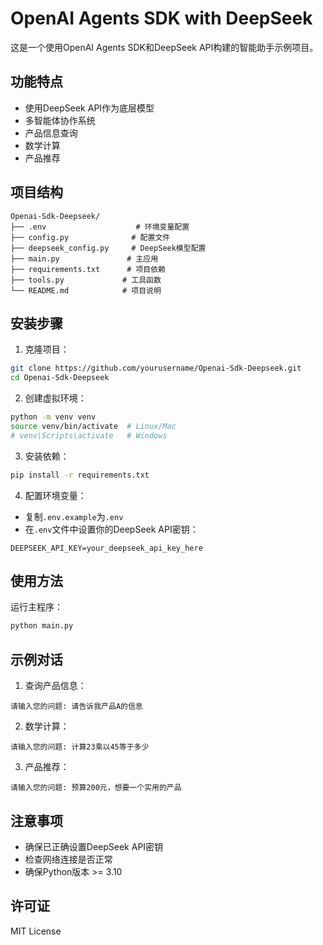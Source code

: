 # OpenAI Agents SDK with DeepSeek

这是一个使用OpenAI Agents SDK和DeepSeek API构建的智能助手示例项目。

## 功能特点

- 使用DeepSeek API作为底层模型
- 多智能体协作系统
- 产品信息查询
- 数学计算
- 产品推荐

## 项目结构

```
Openai-Sdk-Deepseek/
├── .env                    # 环境变量配置
├── config.py              # 配置文件
├── deepseek_config.py     # DeepSeek模型配置
├── main.py               # 主应用
├── requirements.txt      # 项目依赖
├── tools.py             # 工具函数
└── README.md            # 项目说明
```

## 安装步骤

1. 克隆项目：
```bash
git clone https://github.com/yourusername/Openai-Sdk-Deepseek.git
cd Openai-Sdk-Deepseek
```

2. 创建虚拟环境：
```bash
python -m venv venv
source venv/bin/activate  # Linux/Mac
# venv\Scripts\activate   # Windows
```

3. 安装依赖：
```bash
pip install -r requirements.txt
```

4. 配置环境变量：
- 复制`.env.example`为`.env`
- 在`.env`文件中设置你的DeepSeek API密钥：
```
DEEPSEEK_API_KEY=your_deepseek_api_key_here
```

## 使用方法

运行主程序：
```bash
python main.py
```

## 示例对话

1. 查询产品信息：
```
请输入您的问题: 请告诉我产品A的信息
```

2. 数学计算：
```
请输入您的问题: 计算23乘以45等于多少
```

3. 产品推荐：
```
请输入您的问题: 预算200元，想要一个实用的产品
```

## 注意事项

- 确保已正确设置DeepSeek API密钥
- 检查网络连接是否正常
- 确保Python版本 >= 3.10

## 许可证

MIT License
